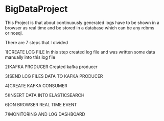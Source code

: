 # BigDataProject
This Project is that about continuously generated logs have to be shown in a browser as real time and be stored in a database which can be any rdbms or nosql.

There are 7 steps that I divided

1)CREATE LOG FILE
  In this step created log file and was written some data manually into this log file
  
2)KAFKA PRODUCER
  Created kafka producer
 
3)SEND LOG FILES DATA TO KAFKA PRODUCER

4)CREATE KAFKA CONSUMER

5)INSERT DATA INTO ELASTICSEARCH

6)ON BROWSER REAL TIME EVENT

7)MONITORING AND LOG DASHBOARD
